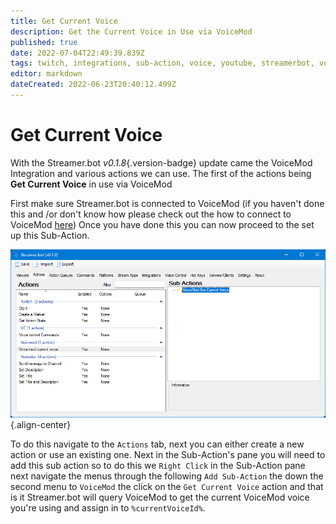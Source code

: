 ```yaml
---
title: Get Current Voice 
description: Get the Current Voice in Use via VoiceMod
published: true
date: 2022-07-04T22:49:39.839Z
tags: twitch, integrations, sub-action, voice, youtube, streamerbot, voicemod
editor: markdown
dateCreated: 2022-06-23T20:40:12.499Z
---
```


# Get Current Voice 

With the Streamer.bot *v0.1.8*{.version-badge} update came the VoiceMod Integration and various actions we can use. The first of the actions being **Get Current Voice** in use via VoiceMod


First make sure Streamer.bot is connected to VoiceMod (if you haven't done this and /or don't know how please check out the how to connect to VoiceMod [here](/en/Integrations/VoiceMod))
Once you have done this you can now proceed to the set up this Sub-Action.

![get-current-voice.png](/voicemod/get-current-voice.png){.align-center}

To do this navigate to the `Actions` tab, next you can either create a new action or use an existing one.
Next in the Sub-Action's pane you will need to add this sub action so to do this we `Right Click` in the Sub-Action pane next navigate the menus through the following `Add Sub-Action` the down the second menu to `VoiceMod` the click on the `Get Current Voice` action and that is it Streamer.bot will query VoiceMod to get the current VoiceMod voice you're using and assign in to `%currentVoiceId%`. 

